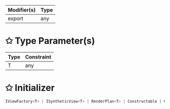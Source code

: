 | Modifier(s)                            | Type                     |
|----------------------------------------|--------------------------|
| export | any |

# &#10025; Type Parameter(s)

| Type | Constraint |
| ---- | ---------- |
| T    | any        |

# &#10025; Initializer

```ts
IViewFactory<T> | ISyntheticView<T> | RenderPlan<T> | Constructable | CustomElementDefinition
```
